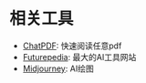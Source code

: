 # 相关工具


* [ChatPDF](https://chatpdf.com/): 快速阅读任意pdf
* [Futurepedia](www.futurepedia.io): 最大的AI工具网站
* [Midjourney](https://www.midjourney.com): AI绘图
